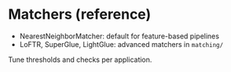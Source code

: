 # Matchers (reference)

- NearestNeighborMatcher: default for feature-based pipelines
- LoFTR, SuperGlue, LightGlue: advanced matchers in `matching/`

Tune thresholds and checks per application.
